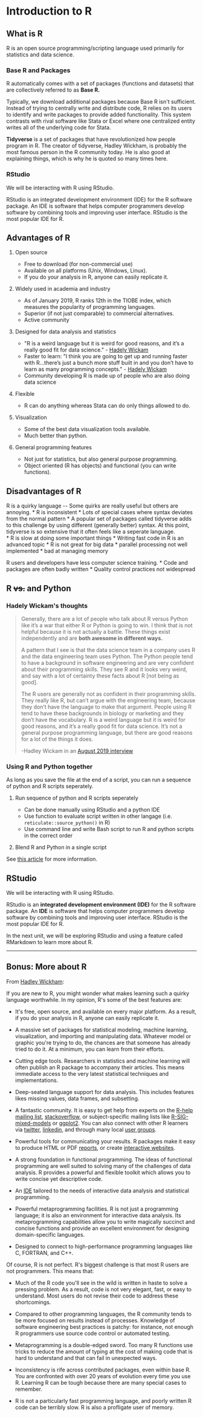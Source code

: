 # Introduction to R

## What is R

R is an open source programming/scripting language used primarily for statistics and data science. 


### Base R and Packages

R automatically comes with a set of packages (functions and datasets) that are collectively referred to as **Base R.** 

Typically, we download additional packages because Base R isn't sufficient. Instead of trying to centrally write and distribute code, R relies on its users to identify and write packages to provide added functionality. This system contrasts with rival software like Stata or Excel where one centralized entity writes all of the underlying code for Stata. 

**Tidyverse** is a set of packages that have revolutionized how people program in R. The creator of tidyverse, Hadley Wickham, is probably the most famous person in the R community today. He is also good at explaining things, which is why he is quoted so many times here. 


### RStudio 

We will be interacting with R using RStudio.

RStudio is an integrated development environment (IDE) for the R software package. An IDE is software that helps computer programmers develop software by combining tools and improving user interface. RStudio is the most popular IDE for R.


## Advantages of R

1. Open source 
	* Free to download (for non-commercial use) 
	* Available on all platforms (Unix, Windows, Linux).
	* If you do your analysis in R, anyone can easily replicate it.

2. Widely used in academia and industry 
	* As of January 2019, R ranks 12th in the TIOBE index, which measures the popularity of programming languages. 
	* Superior (if not just comparable) to commercial alternatives. 
	* Active community 

3. Designed for data analysis and statistics 
	* "R is a weird language but it is weird for good reasons, and it’s a really good fit for data science." - [Hadely Wickam](https://qz.com/1661487/hadley-wickham-on-the-future-of-r-python-and-the-tidyverse/)
	* Faster to learn: "I think you are going to get up and running faster with R...there’s just a bunch more stuff built in and you don’t have to learn as many programming concepts." - [Hadely Wickam](https://www.r-bloggers.com/advice-to-young-and-old-programmers-a-conversation-with-hadley-wickham/)
	* Community developing R is made up of people who are also doing data science

4. Flexible
	* R can do anything whereas Stata can do only things allowed to do.

5. Visualization
	* Some of the best data visualization tools available. 
	* Much better than python. 

6. General programming features 
	* Not just for statistics, but also general purpose programming.
	* Object oriented (R has objects) and functional (you can write functions).


## Disadvantages of R

R is a quirky language -- Some quirks are really useful but others are annoying. 
	* R is inconsistent 
		* Lots of special cases where syntax deviates from the normal pattern 
		* A popular set of packages called tidyverse adds to this challenge by using different (generally better) syntax. At this point, tidyverse is so extensive that it often feels like a seperate language.  
	* R is slow at doing some important things 
		* Writing fast code in R is an advanced topic 
	* R is not great for big data 
		* parallel processing not well implemented 
		* bad at managing memory 

R users and developers have less computer science training. 
	* Code and packages are often badly written 
	* Quality control practices not widespread  


## R ~~vs.~~ and Python

### Hadely Wickam's thoughts

> Generally, there are a lot of people who talk about R versus Python like it’s a war that either R or Python is going to win. I think that is not helpful because it is not actually a battle. These things exist independently and are **both awesome in different ways.**
>
> A pattern that I see is that the data science team in a company uses R and the data engineering team uses Python. The Python people tend to have a background in software engineering and are very confident about their programming skills. They see R and it looks very weird, and say with a lot of certainty these facts about R [not being as good].
>
> The R users are generally not as confident in their programming skills. They really like R, but can’t argue with the engineering team, because they don’t have the language to make that argument. People using R tend to have these backgrounds in biology or marketing and they don’t have the vocabulary. R is a weird language but it is weird for good reasons, and it’s a really good fit for data science. It’s not a general purpose programming language, but there are good reasons for a lot of the things it does.
>
> -Hadley Wickam in an [August 2019 interview](https://qz.com/1661487/hadley-wickham-on-the-future-of-r-python-and-the-tidyverse/)



### Using R and Python together 

As long as you save the file at the end of a script, you can run a sequence of python and R scripts seperately. 

1. Run sequence of python and R scripts seperately

	* Can be done manually using RStudio and a python IDE
	* Use function to evaluate script written in other langage (i.e. `reticulate::source_python()` in R)
	* Use command line and write Bash script to run R and python scripts in the correct order

2. Blend R and Python in a single script

See [this article](https://towardsdatascience.com/from-r-vs-python-to-r-and-python-aa25db33ce17) for more information. 


## RStudio

We will be interacting with R using RStudio. 

RStudio is an **integrated development environment (IDE)** for the R software package. An **IDE** is software that helps computer programmers develop software by combining tools and improving user interface. RStudio is the most popular IDE for R. 

In the next unit, we will be exploring RStudio and using a feature called RMarkdown to learn more about R. 



***************************************************************************

## Bonus: More about R

From [Hadley Wickham](http://adv-r.had.co.nz/Introduction.html):

If you are new to R, you might wonder what makes learning such a quirky language worthwhile. In my opinion, R's some of the best features are:

* It's free, open source, and available on every major platform. As a result, if you do your analysis in R, anyone can easily replicate it.

* A massive set of packages for statistical modeling, machine learning, visualization, and importing and manipulating data. Whatever model or graphic you're trying to do, the chances are that someone has already tried to do it. At a minimum, you can learn from their efforts.

* Cutting edge tools. Researchers in statistics and machine learning will often publish an R package to accompany their articles. This means immediate access to the very latest statistical techniques and implementations.

* Deep-seated language support for data analysis. This includes features likes missing values, data frames, and subsetting.

* A fantastic community. It is easy to get help from experts on the
  [R-help mailing list](https://stat.ethz.ch/mailman/listinfo/r-help), [stackoverflow](http://stackoverflow.com/questions/tagged/r), or subject-specific mailing lists like [R-SIG-mixed-models](https://stat.ethz.ch/mailman/listinfo/r-sig-mixed-models) or [ggplot2](https://groups.google.com/forum/#!forum/ggplot2). You can also connect with other R learners via [twitter](https://twitter.com/search?q=%23rstats), [linkedin](http://www.linkedin.com/groups/R-Project-Statistical-Computing-77616), and through many local [user groups](http://blog.revolutionanalytics.com/local-r-groups.html).

* Powerful tools for communicating your results. R packages make it easy to produce HTML or PDF [reports](http://yihui.name/knitr/), or create [interactive websites](http://www.rstudio.com/shiny/).

* A strong foundation in functional programming. The ideas of functional programming are well suited to solving many of the challenges of data analysis. R provides a powerful and flexible toolkit which allows you to write concise yet descriptive code.

* An [IDE](http://www.rstudio.com/ide/) tailored to the needs of interactive data analysis and statistical programming.

* Powerful metaprogramming facilities. R is not just a programming language; it is also an environment for interactive data analysis. Its metaprogramming capabilities allow you to write magically succinct and concise functions and provide an excellent environment for designing domain-specific languages.

* Designed to connect to high-performance programming languages like C, FORTRAN, and C++.

Of course, R is not perfect. R's biggest challenge is that most R users are not programmers. This means that:

* Much of the R code you'll see in the wild is written in haste to solve a pressing problem. As a result, code is not very elegant, fast, or easy to understand. Most users do not revise their code to address these shortcomings.

* Compared to other programming languages, the R community tends to be more focused on results instead of processes. Knowledge of software engineering best practices is patchy: for instance, not enough R programmers use source code control or automated testing.

* Metaprogramming is a double-edged sword. Too many R functions use tricks to reduce the amount of typing at the cost of making code that is hard to understand and that can fail in unexpected ways.

* Inconsistency is rife across contributed packages, even within base R. You are confronted with over 20 years of evolution every time you use R. Learning R can be tough because there are many special cases to remember.

* R is not a particularly fast programming language, and poorly written R code can be terribly slow. R is also a profligate user of memory. 